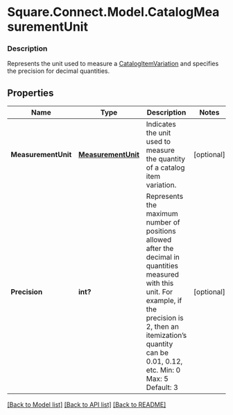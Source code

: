 # Square.Connect.Model.CatalogMeasurementUnit

### Description

Represents the unit used to measure a [CatalogItemVariation](#type-catalogitemvariation) and specifies the precision for decimal quantities.

## Properties

Name | Type | Description | Notes
------------ | ------------- | ------------- | -------------
**MeasurementUnit** | [**MeasurementUnit**](MeasurementUnit.md) | Indicates the unit used to measure the quantity of a catalog item variation. | [optional] 
**Precision** | **int?** |  Represents the maximum number of positions allowed after the decimal in quantities measured with this unit. For example, if the precision is 2, then an itemization’s quantity can be 0.01, 0.12, etc.  Min: 0  Max: 5  Default: 3 | [optional] 



[[Back to Model list]](../README.md#documentation-for-models) [[Back to API list]](../README.md#documentation-for-api-endpoints) [[Back to README]](../README.md)

